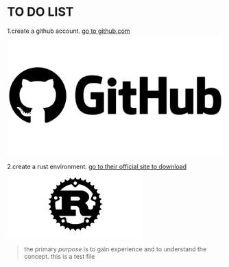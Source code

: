 # TO DO LIST #
1.create a github account.
[go to github.com](github.com)
![alt text](github.png)

2.create a rust environment.
[go to their official site to download](https://rustup.rs/)
<br>![alt text](rust.png)
>the primary <i>purpose</i> is to gain experience and to understand the concept.
>this is a test file
